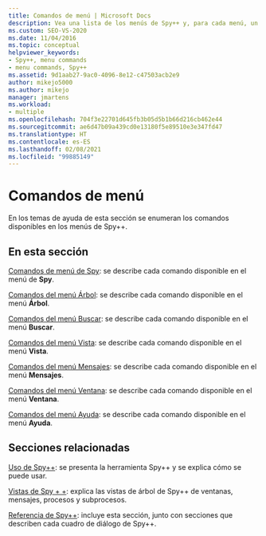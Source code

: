```yaml
---
title: Comandos de menú | Microsoft Docs
description: Vea una lista de los menús de Spy++ y, para cada menú, un vínculo a información adicional.
ms.custom: SEO-VS-2020
ms.date: 11/04/2016
ms.topic: conceptual
helpviewer_keywords:
- Spy++, menu commands
- menu commands, Spy++
ms.assetid: 9d1aab27-9ac0-4096-8e12-c47503acb2e9
author: mikejo5000
ms.author: mikejo
manager: jmartens
ms.workload:
- multiple
ms.openlocfilehash: 704f3e22701d645fb3b05d5b1b66d216cb462e44
ms.sourcegitcommit: ae6d47b09a439cd0e13180f5e89510e3e347fd47
ms.translationtype: HT
ms.contentlocale: es-ES
ms.lasthandoff: 02/08/2021
ms.locfileid: "99885149"
---
```

# <a name="menu-commands"></a>Comandos de menú
En los temas de ayuda de esta sección se enumeran los comandos disponibles en los menús de Spy++.

## <a name="in-this-section"></a>En esta sección
 [Comandos de menú de Spy](../debugger/spy-menu-commands.md): se describe cada comando disponible en el menú de **Spy**.

 [Comandos del menú Árbol](../debugger/tree-menu-commands.md): se describe cada comando disponible en el menú **Árbol**.

 [Comandos del menú Buscar](../debugger/search-menu-commands.md): se describe cada comando disponible en el menú **Buscar**.

 [Comandos del menú Vista](../debugger/view-menu-commands.md): se describe cada comando disponible en el menú **Vista**.

 [Comandos del menú Mensajes](../debugger/messages-menu-commands.md): se describe cada comando disponible en el menú **Mensajes**.

 [Comandos del menú Ventana](../debugger/window-menu-commands.md): se describe cada comando disponible en el menú **Ventana**.

 [Comandos del menú Ayuda](../debugger/help-menu-commands.md): se describe cada comando disponible en el menú **Ayuda**.

## <a name="related-sections"></a>Secciones relacionadas
 [Uso de Spy++](../debugger/using-spy-increment.md): se presenta la herramienta Spy++ y se explica cómo se puede usar.

 [Vistas de Spy + +](../debugger/spy-increment-views.md): explica las vistas de árbol de Spy++ de ventanas, mensajes, procesos y subprocesos.

 [Referencia de Spy++](../debugger/spy-increment-reference.md): incluye esta sección, junto con secciones que describen cada cuadro de diálogo de Spy++.